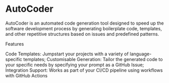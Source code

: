 # AutoCoder
AutoCoder is an automated code generation tool designed to speed up the software development process by generating boilerplate code, templates, and other repetitive structures based on issues and predefined patterns.

Features

Code Templates: Jumpstart your projects with a variety of language-specific templates;
Customisable Generation: Tailor the generated code to your specific needs by specifying your prompt as a GitHub Issue;
Integration Support: Works as part of your CI/CD pipeline using workflows with GitHub Actions
